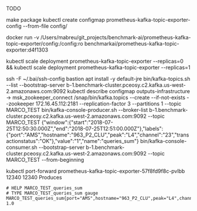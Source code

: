 TODO


make package
kubectl create configmap prometheus-kafka-topic-exporter-config --from-file config/

docker run -v /Users/mabreu/git_projects/benchmark-ai/prometheus-kafka-topic-exporter/config:/config:ro benchmarkai/prometheus-kafka-topic-exporter:d4f1303



kubectl scale deployment prometheus-kafka-topic-exporter --replicas=0 && kubectl scale deployment prometheus-kafka-topic-exporter --replicas=1



ssh -F ~/.bai/ssh-config bastion
apt install -y default-jre
bin/kafka-topics.sh --list --bootstrap-server b-1.benchmark-cluster.pceosy.c2.kafka.us-west-2.amazonaws.com:9092
kubectl describe configmap outputs-infrastructure -> msk_zookeeper_connect
/snap/bin/kafka.topics --create --if-not-exists --zookeeper 172.16.45.112:2181 --replication-factor 3 --partitions 1 --topic MARCO_TEST
bin/kafka-console-producer.sh --broker-list b-1.benchmark-cluster.pceosy.c2.kafka.us-west-2.amazonaws.com:9092 --topic MARCO_TEST
        {"window":{"start":"2018-07-25T12:50:30.000Z","end":"2018-07-25T12:51:00.000Z"},"labels":{"port":"AMS","hostname":"963_P2_CLU","peak":"L4","channel":"23","transactionstatus":"OK"},"value":"1","name":"queries_sum"}
bin/kafka-console-consumer.sh --bootstrap-server b-1.benchmark-cluster.pceosy.c2.kafka.us-west-2.amazonaws.com:9092 --topic MARCO_TEST --from-beginning

kubectl port-forward prometheus-kafka-topic-exporter-57f8fd9f8c-pvlbb 12340 12340
Produces
```
# HELP MARCO_TEST_queries_sum
# TYPE MARCO_TEST_queries_sum gauge
MARCO_TEST_queries_sum{port="AMS",hostname="963_P2_CLU",peak="L4",channel="23",transactionstatus="OK",} 1.0
```